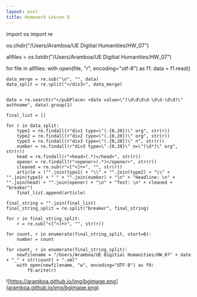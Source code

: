 ```yaml
---
layout: post
title: Homework Lesson 8
---
```



import os
import re

os.chdir("/Users/Aramboa/UE Digitial Humanities/HW_07")

allfiles = os.listdir("/Users/Aramboa/UE Digitial Humanities/HW_07")

for file in allfiles:
    with open(file, "r", encoding="utf-8") as f1:
        data = f1.read()

    data_merge = re.sub("\n", "", data)
    data_split = re.split("</div3>", data_merge)


    date = re.search(r"</pubPlace> <date value=\"(\d\d\d\d-\d\d-\d\d)\" authname", data).group(1)

    final_list = []

    for r in data_split:
        type1 = re.findall(r"div1 type=\"(.{0,20})\" org", str(r))
        type2 = re.findall(r"div2 type=\"(.{0,20})\" org", str(r))
        type3 = re.findall(r"div3 type=\"(.{0,20})\" n", str(r))
        number = re.findall(r"div3 type=\".{0,20}\" n=\"(\d*)\" org", str(r))
        head = re.findall(r"<head>(.*)</head>", str(r))
        opener = re.findall(r"<opener>(.*)</opener>", str(r))
        cleaned = re.sub(r"<[^<]+>", "", str(r))
        article = ("".join(type1) + "\\" + "".join(type2) + "\\" + "".join(type3) + " " + "".join(number) + "\n" + "Headline: \n" + "".join(head) + "".join(opener) + "\n" + "Text: \n" + cleaned + "breaker")
        final_list.append(article)

    final_string = "".join(final_list)
    final_string_split = re.split("breaker", final_string)

    for r in final_string_split:
        r = re.sub("<[^<]+>", "", str(r))

    for count, r in enumerate(final_string_split, start=0):
        number = count

    for count, r in enumerate(final_string_split):
        newfilename = "/Users/Aramboa/UE Digitial Humanities/HW_07" + date + "_" + str(count) + ".xml"
        with open(newfilename, "w", encoding="UTF-8") as f9:
            f9.write(r)
            
![https://aramboa.github.io/img/bgimage.png](aramboa.github.io/img/bgimage.png)
